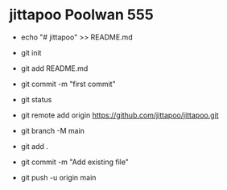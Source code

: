 ﻿# jittapoo Poolwan  555


- echo "# jittapoo" >> README.md
- git init
- git add README.md

- git commit -m "first commit"
- git status

- git remote add origin https://github.com/jittapoo/jittapoo.git
- git branch -M main
- git add .
- git commit -m "Add existing file"
- git push -u origin main
